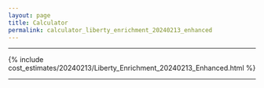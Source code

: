 ```yaml
---
layout: page
title: Calculator
permalink: calculator_liberty_enrichment_20240213_enhanced
---
```


___

{% include cost_estimates/20240213/Liberty_Enrichment_20240213_Enhanced.html %}

___

